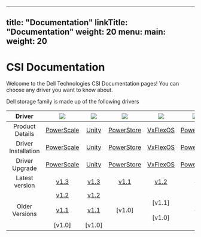 
---
title: "Documentation"
linkTitle: "Documentation"
weight: 20
menu:
  main:
    weight: 20
---

# CSI Documentation

Welcome to the Dell Technologies CSI Documentation pages! You can choose any driver you want to know about.

Dell storage family is made up of the following drivers


| Driver | ![](../assets/img/isilon.jpeg) | ![](../assets/img/unity.jpeg) | ![](../assets/img/powerstore.jpeg) | ![](../assets/img/flex.jpeg) | ![](../assets/img/powermax.jpeg)|
| :---: | :---: | :---: | :---: | :---: | :---: |
|Product Details | [PowerScale](product-details/isilon) | [Unity](product-details/unity) | [PowerStore](product-details/powerstore) | [VxFlexOS](product-details/flexos) | [PowerMax](product-details/pmax) |
| Driver Installation | [PowerScale](getting-started/isilon) | [Unity](getting-started/unity) | [PowerStore](getting-started/powerstore) | [VxFlexOS](getting-started/flexos) | [PowerMax](getting-started/pmax) |
| Driver Upgrade | [PowerScale](upgradation/isilon) | [Unity](upgradation/unity) | [PowerStore](upgradation/powerstore) | [VxFlexOS](upgradation/flexos) | [PowerMax](upgradation/pmax) |
| Latest version | [v1.3]() | [v1.3](.) | [v1.1](.) | [v1.2](.) | - |
| Older Versions | [v1.2](old/pages/docs) <br />  <br /> [v1.1](https://kubernetes.io/docs/home/supported-doc-versions/) <br />  <br /> [v1.0] | [v1.2]() <br />  <br /> [v1.1](https://kubernetes.io/docs/home/supported-doc-versions/) <br />  <br /> [v1.0] | [v1.0] | [v1.1] <br />  <br /> [v1.0] | - |
